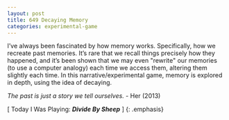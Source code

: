 ```yaml
---
layout: post
title: 649 Decaying Memory
categories: experimental-game
---
```

I’ve always been fascinated by how memory works.  Specifically, how we recreate past memories.  It’s rare that we recall things precisely how they happened, and it’s been shown that we may even "rewrite" our memories (to use a computer analogy) each time we access them, altering them slightly each time. In this narrative/experimental game, memory is explored in depth, using the idea of decaying.

*The past is just a story we tell ourselves.* - Her (2013)

[ Today I Was Playing: ***Divide By Sheep*** ]
{: .emphasis}